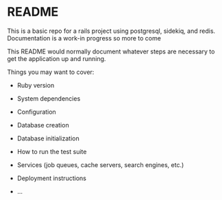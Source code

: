 # README

This is a basic repo for a rails project using postgresql, sidekiq, and redis.  Documentation is a work-in progress
so more to come

This README would normally document whatever steps are necessary to get the
application up and running.

Things you may want to cover:

* Ruby version

* System dependencies

* Configuration

* Database creation

* Database initialization

* How to run the test suite

* Services (job queues, cache servers, search engines, etc.)

* Deployment instructions

* ...
